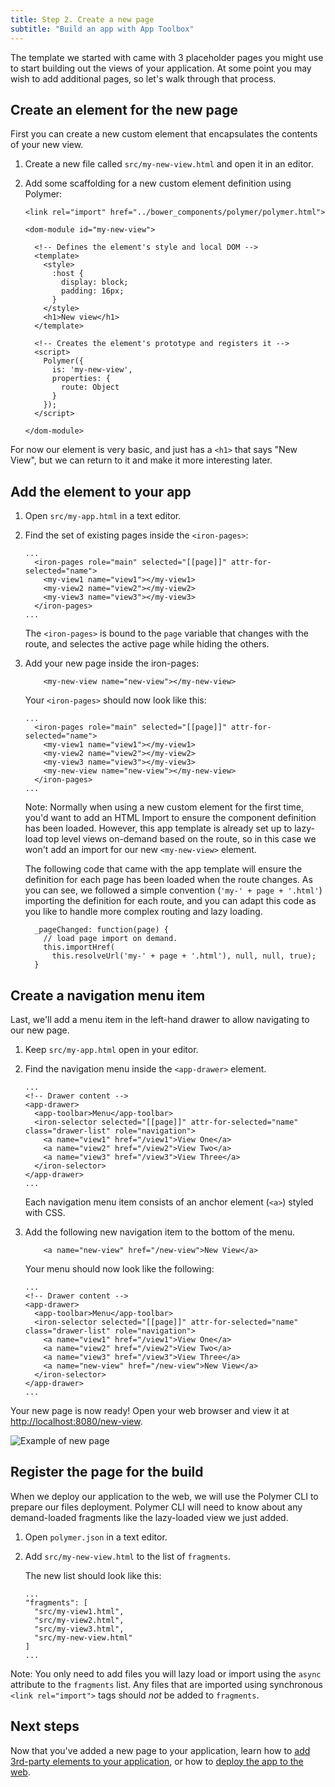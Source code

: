 ```yaml
---
title: Step 2. Create a new page
subtitle: "Build an app with App Toolbox"
---
```


<!-- toc -->

The template we started with came with 3 placeholder pages you might use
to start building out the views of your application.  At some point you may
wish to add additional pages, so let's walk through that process.

## Create an element for the new page

First you can create a new custom element that encapsulates the contents of
your new view.

1. Create a new file called `src/my-new-view.html` and open it in an editor.

2. Add some scaffolding for a new custom element definition using Polymer:

    ```
    <link rel="import" href="../bower_components/polymer/polymer.html">

    <dom-module id="my-new-view">

      <!-- Defines the element's style and local DOM -->
      <template>
        <style>
          :host {
            display: block;
            padding: 16px;
          }
        </style>
        <h1>New view</h1>
      </template>

      <!-- Creates the element's prototype and registers it -->
      <script>
        Polymer({
          is: 'my-new-view',
          properties: {
            route: Object
          }
        });
      </script>

    </dom-module>

    ```

For now our element is very basic, and just has a `<h1>` that says "New View",
but we can return to it and make it more interesting later.

## Add the element to your app

1.  Open `src/my-app.html` in a text editor.

1.  Find the set of existing pages inside the `<iron-pages>`:

    ```
    ...
      <iron-pages role="main" selected="[[page]]" attr-for-selected="name">
        <my-view1 name="view1"></my-view1>
        <my-view2 name="view2"></my-view2>
        <my-view3 name="view3"></my-view3>
      </iron-pages>
    ...
    ```

    The `<iron-pages>` is bound to the `page` variable that changes with the
    route, and selectes the active page while hiding the others.

1.  Add your new page inside the iron-pages:

    ```
        <my-new-view name="new-view"></my-new-view>
    ```

    Your `<iron-pages>` should now look like this:

    ```
    ...
      <iron-pages role="main" selected="[[page]]" attr-for-selected="name">
        <my-view1 name="view1"></my-view1>
        <my-view2 name="view2"></my-view2>
        <my-view3 name="view3"></my-view3>
        <my-new-view name="new-view"></my-new-view>
      </iron-pages>
    ...
    ```

    Note: Normally when using a new custom element for the first time, you'd
    want to add an HTML Import to ensure the component definition has been
    loaded.  However, this app template is already set up to lazy-load top
    level views on-demand based on the route, so in this case we won't
    add an import for our new `<my-new-view>` element.

    The following code that came with the app template will ensure the
    definition for each page has been loaded when the route changes.  As
    you can see, we followed a simple convention (`'my-' + page + '.html'`)
    importing the definition for each route, and you can adapt this code as you
    like to handle more complex routing and lazy loading.

    ```
      _pageChanged: function(page) {
        // load page import on demand.
        this.importHref(
          this.resolveUrl('my-' + page + '.html'), null, null, true);
      }
    ```

## Create a navigation menu item

Last, we'll add a menu item in the left-hand drawer to allow navigating to
our new page.

1.  Keep `src/my-app.html` open in your editor.

1.  Find the navigation menu inside the `<app-drawer>` element.

    ```
    ...
    <!-- Drawer content -->
    <app-drawer>
      <app-toolbar>Menu</app-toolbar>
      <iron-selector selected="[[page]]" attr-for-selected="name" class="drawer-list" role="navigation">
        <a name="view1" href="/view1">View One</a>
        <a name="view2" href="/view2">View Two</a>
        <a name="view3" href="/view3">View Three</a>
      </iron-selector>
    </app-drawer>
    ...
    ```

    Each navigation menu item consists of an anchor element (`<a>`) styled with CSS.

1.  Add the following new navigation item to the bottom of the menu.

    ```
        <a name="new-view" href="/new-view">New View</a>
    ```

    Your menu should now look like the following:

    ```
    ...
    <!-- Drawer content -->
    <app-drawer>
      <app-toolbar>Menu</app-toolbar>
      <iron-selector selected="[[page]]" attr-for-selected="name" class="drawer-list" role="navigation">
        <a name="view1" href="/view1">View One</a>
        <a name="view2" href="/view2">View Two</a>
        <a name="view3" href="/view3">View Three</a>
        <a name="new-view" href="/new-view">New View</a>
      </iron-selector>
    </app-drawer>
    ...
    ```

Your new page is now ready! Open your web browser and view it at
[http://localhost:8080/new-view](http://localhost:8080/new-view).

![Example of new page](/images/1.0/toolbox/app-drawer-template-newview.png)

## Register the page for the build

When we deploy our application to the web, we will use the Polymer CLI
to prepare our files deployment.  Polymer CLI will need to know about any
demand-loaded fragments like the lazy-loaded view we just added.

1.  Open `polymer.json` in a text editor.

1.  Add `src/my-new-view.html` to the list of `fragments`.

    The new list should look like this:

    ```
    ...
    "fragments": [
      "src/my-view1.html",
      "src/my-view2.html",
      "src/my-view3.html",
      "src/my-new-view.html"
    ]
    ...
    ```

Note: You only need to add files you will lazy load or import using the `async`
attribute to the `fragments` list.  Any files that are imported using synchronous
`<link rel="import">` tags should *not* be added to `fragments`.

## Next steps

Now that you've added a new page to your application, learn how to [add 3rd-party
elements to your application](add-elements), or how to
[deploy the app to the web](deploy).
